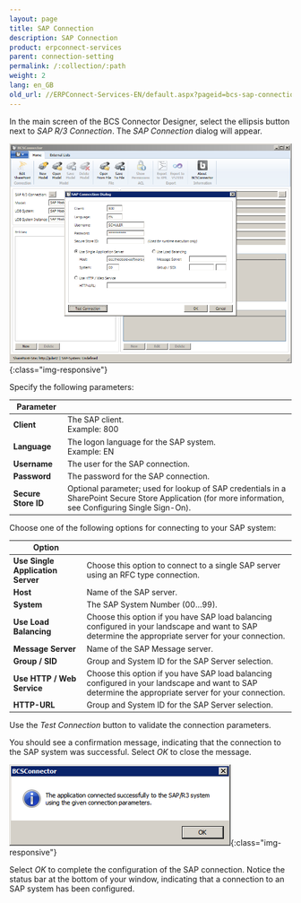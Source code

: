 ```yaml
---
layout: page
title: SAP Connection
description: SAP Connection
product: erpconnect-services
parent: connection-setting
permalink: /:collection/:path
weight: 2
lang: en_GB
old_url: //ERPConnect-Services-EN/default.aspx?pageid=bcs-sap-connection
---
```


In the main screen of the BCS Connector Designer, select the ellipsis button next to *SAP R/3 Connection*.
The *SAP Connection* dialog will appear.

![BCS-Connection-SAP-01](/img/content/BCS-Connection-SAP-01.png){:class="img-responsive"}

Specify the following parameters:

| Parameter           |                                                                                                                                                         |
|---------------------|---------------------------------------------------------------------------------------------------------------------------------------------------------|
| **Client**          | The SAP client.<br> Example: 800                                                                                                                        |
| **Language**        | The logon language for the SAP system.<br> Example: EN                                                                                                  |
| **Username**        | The user for the SAP connection.                                                                                                                        |
| **Password**        | The password for the SAP connection.                                                                                                                    |
| **Secure Store ID** | Optional parameter; used for lookup of SAP credentials in a SharePoint Secure Store Application (for more information, see Configuring Single Sign-On). |


Choose one of the following options for connecting to your SAP system:

| Option                         |                                                                                                                                                       |
|-----------------------------------|-------------------------------------------------------------------------------------------------------------------------------------------------------|
| **Use Single Application Server** | Choose this option to connect to a single SAP server using an RFC type connection.                                                                    |
| **Host**                          | Name of the SAP server.                                                                                                                               |
| **System**                        | The SAP System Number (00…99).                                                                                                                        |
| **Use Load Balancing**            | Choose this option if you have SAP load balancing configured in your landscape  and want to SAP determine the appropriate server for your connection. |
| **Message Server**                | Name of the SAP Message server.                                                                                                                       |
| **Group / SID**                   | Group and System ID for the SAP Server selection.                                                                                                     |
| **Use HTTP / Web Service**        | Choose this option if you have SAP load balancing configured in your landscape  and want to SAP determine the appropriate server for your connection. |
| **HTTP-URL**                      | Group and System ID for the SAP Server selection.                                                                                                     |

Use the *Test Connection* button to validate the connection parameters.

You should see a confirmation message, indicating that the connection to the SAP system was successful. Select *OK* to close the message.

![BCS-Connection-SAP-02](/img/content/BCS-Connection-SAP-02.png){:class="img-responsive"}

Select *OK* to complete the configuration of the SAP connection. Notice the status bar at the bottom of your window, indicating that a connection to an SAP system has been configured.